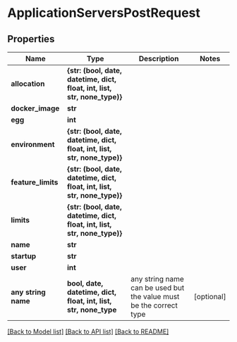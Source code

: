 # ApplicationServersPostRequest


## Properties
Name | Type | Description | Notes
------------ | ------------- | ------------- | -------------
**allocation** | **{str: (bool, date, datetime, dict, float, int, list, str, none_type)}** |  | 
**docker_image** | **str** |  | 
**egg** | **int** |  | 
**environment** | **{str: (bool, date, datetime, dict, float, int, list, str, none_type)}** |  | 
**feature_limits** | **{str: (bool, date, datetime, dict, float, int, list, str, none_type)}** |  | 
**limits** | **{str: (bool, date, datetime, dict, float, int, list, str, none_type)}** |  | 
**name** | **str** |  | 
**startup** | **str** |  | 
**user** | **int** |  | 
**any string name** | **bool, date, datetime, dict, float, int, list, str, none_type** | any string name can be used but the value must be the correct type | [optional]

[[Back to Model list]](../README.md#documentation-for-models) [[Back to API list]](../README.md#documentation-for-api-endpoints) [[Back to README]](../README.md)


